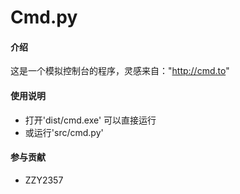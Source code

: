 # Cmd.py

#### 介绍

这是一个模拟控制台的程序，灵感来自："http://cmd.to"

#### 使用说明

- 打开'dist/cmd.exe' 可以直接运行
- 或运行'src/cmd.py'

 #### 参与贡献

- ZZY2357
